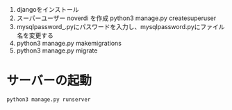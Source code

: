1. djangoをインストール
2. スーパーユーザー noverdi を作成
        python3 manage.py createsuperuser
3. mysqlpassword_.pyにパスワードを入力し、mysqlpassword.pyにファイル名を変更する
4. python3 manage.py makemigrations
5. python3 manage.py migrate
   
# サーバーの起動
    python3 manage.py runserver